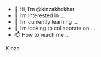 - 👋 Hi, I’m @kinzakhokhar
- 👀 I’m interested in ...
- 🌱 I’m currently learning ...
- 💞️ I’m looking to collaborate on ...
- 📫 How to reach me ...

<!---
kinzakhokhar/kinzakhokhar is a ✨ special ✨ repository because its `README.md` (this file) appears on your GitHub profile.
You can click the Preview link to take a look at your changes.
--->
Kinza
